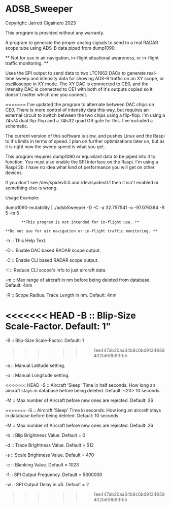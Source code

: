 # ADSB_Sweeper

Copyright: Jarrett Cigainero 2023

This program is provided without any warranty.

A program to generate the proper analog signals to send to a real RADAR scope tube using ADS-B data piped from dump1090.

** Not for use in air navigation, in-flight situational awareness, or in-flight traffic monitoring. **

Uses the SPI output to send data to two LTC1662 DACs to generate real-time sweep and intensity data for showing ADS-B traffic on an XY scope, or oscilloscope in XY mode. The XY DAC is conntected to CE0, and the intensity DAC is connected to CE1 with both of it's outputs copied so it doesn't matter which one you connect.

=======
I've updated the program to alternate between DAC chips on CE0. There is more control of intensity data this way, but requires an external circuit to
switch between the two chips using a flip-flop. I'm using a 74s74 dual flip-flop and a 74ls32 quad OR gate for this. I've included a schematic.

The current version of this software is slow, and pushes Linux and the Raspi to it's limits in terms of speed. I plan on further optimizations later on, but as it is right now the sweep speed is what you get.

This program requires dump1090 or equivilant data to be piped into it to function. You must also enable the SPI interface on the Raspi. I'm using a Raspi 3b. I have no idea what kind of performance you will get on other devices.

If you don't see /dev/spidev0.0 and /dev/spidev0.1 then it isn't enabled or something else is wrong.

Usage Example:

dump1090-mutability | ./adsbSweeper -D -C -a 32.757541 -o -97.076364 -R 5 -m 5

           **This program is not intended for in-flight use. **
           
    **Do not use for air navigation or in-flight traffic monitoring. **

-h :: This Help Text.

-D :: Enable DAC based RADAR scope output.

-C :: Enable CLI based RADAR scope output.

-I :: Reduce CLI scope's info to just aircraft data.

-m :: Max range of aircraft in nm before being deleted from database. Default: 4nm

-R :: Scope Radius. Trace Length in nm. Default: 4nm

<<<<<<< HEAD
-B :: Blip-Size Scale-Factor. Default: 1"
=======
-B :: Blip-Size Scale-Factor. Default: 1
>>>>>>> 1ee447ab20aa34b8c6bd9134939402b651b93fb5

-a :: Manual Latitude setting.

-o :: Manual Longitude setting.

<<<<<<< HEAD
-S :: Aircraft 'Sleep' Time in half seconds. How long an aircraft stays in database before being deleted. Default: <20> 10 seconds.
      
-M :: Max number of Aircraft before new ones are rejected. Default: 26

=======
-S :: Aircraft 'Sleep' Time in seconds. How long an aircraft stays in database before being deleted. Default: 10 seconds.
      
-M :: Max number of Aircraft before new ones are rejected. Default: 26

-b :: Blip Brightness Value. Default = 0

-d :: Trace Brightness Value. Default = 512

-s :: Scale Brightness Value. Default = 470

-c :: Blanking Value. Default = 1023

-f :: SPI Output Frequency. Default = 5000000

-w :: SPI Output Delay in uS. Default = 2
>>>>>>> 1ee447ab20aa34b8c6bd9134939402b651b93fb5
